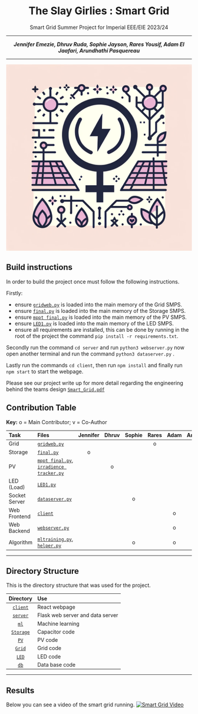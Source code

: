 <center>

# The Slay Girlies : Smart Grid
Smart Grid Summer Project for Imperial EEE/EIE 2023/24

---

**_Jennifer Emezie, Dhruv Ruda, Sophie Jayson, Rares Yousif, Adam El Jaafari, Arundhathi Pasquereau_**

---

</center>

![Logo](./client/src/assets/logo.png)

## Build instructions
In order to build the project once must follow the following instructions.

Firstly:
- ensure [`gridweb.py`](Grid/gridweb.py) is loaded into the main memory of the Grid SMPS.
- ensure [`final.py`](Storage/final.py) is loaded into the main memory of the Storage SMPS.
- ensure [`mppt final.py`](PV/mppt%20final.py) is loaded into the main memory of the PV SMPS.
- ensure [`LED1.py`](./LED/LED1.py) is loaded into the main memory of the LED SMPS.
- ensure all requirements are installed, this can be done by running in the root of the project the command `pip install -r requirements.txt`.

Secondly run the command `cd server` and run `python3 webserver.py` now open another terminal and run the command `python3 dataserver.py` .

Lastly run the commands `cd client`, then run `npm install` and finally run `npm start` to start the webpage.

Please see our project write up for more detail regarding the engineering behind the teams design [`Smart_Grid.pdf`](./Smart_Grid.pdf) 

## Contribution Table

**Key:** o = Main Contributor; v = Co-Author


| Task                | Files                                                                                                                                     | Jennifer | Dhruv | Sophie | Rares | Adam | Arundhathi |
|:--------------------|:------------------------------------------------------------------------------------------------------------------------------------------|:--------:|:-----:|:------:|:-----:|:----:|:----------:|
| Grid                | [`gridweb.py`](Grid/gridweb.py)                                                                                                            |          |       |        |   o   |      |            |
| Storage             | [`final.py`](Storage/final.py)                                                                                                                       |    o     |       |        |       |      |            |
| PV                  | [`mppt final.py`](PV/mppt%20final.py), [`irradience tracker.py`](PV/irradience%20tracker.py)                                                                                                             |          |   o   |        |       |      |            |
| LED (Load)          | [`LED1.py`](./LED/LED1.py)                                                                                                                 |          |       |        |       |      |     o      |
| Socket Server       | [`dataserver.py`](server/dataserver.py)                                                                                                                     |          |       |   o    |       |      |            |
| Web Frontend        | [`client`](client)                                                                                                                       |          |       |        |       |   o  |            |
| Web Backend         | [`webserver.py`](server/webserver.py)                                                                                                             |          |       |        |       |   o  |            |
| Algorithm           | [`mltraining.py`](ml/mltraining.py), [`helper.py`](multithreadserver/helper.py)                                                                                                                     |          |       |   o    |       |   o  |            |

___
## Directory Structure
This is the directory structure that was used for the project.

Directory    | Use
:-----------:|:------------------------------------------------
[`client`](./client/)     | React webpage
[`server`](./server/)     | Flask web server and data server
[`ml`](./ml/)         | Machine learning 
[`Storage`](./Storage/)    | Capacitor code
[`PV`](./PV/)         | PV code
[`Grid`](./Grid/)       | Grid code
[`LED`](./LED/)       | LED code
[`db`](./db/)       | Data base code
___

## Results
Below you can see a video of the smart grid running. 
[![Smart Grid Video](https://img.youtube.com/vi/qLZ7yFC_RUk/0.jpg)](https://youtu.be/qLZ7yFC_RUk)
